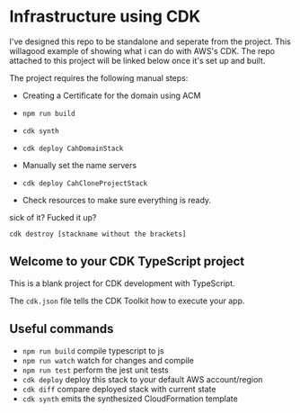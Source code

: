 # Infrastructure using CDK

I've designed this repo to be standalone and seperate from the project. This willagood example of showing what i can do with AWS's CDK. The repo attached to this project will be linked below once it's set up and built.

The project requires the following manual steps:

- Creating a Certificate for the domain using ACM

- `npm run build`
- `cdk synth`
- `cdk deploy CahDomainStack`
- Manually set the name servers
- `cdk deploy CahCloneProjectStack`
- Check resources to make sure everything is ready.

sick of it? Fucked it up?

`cdk destroy [stackname without the brackets]`

## Welcome to your CDK TypeScript project

This is a blank project for CDK development with TypeScript.

The `cdk.json` file tells the CDK Toolkit how to execute your app.

## Useful commands

- `npm run build` compile typescript to js
- `npm run watch` watch for changes and compile
- `npm run test` perform the jest unit tests
- `cdk deploy` deploy this stack to your default AWS account/region
- `cdk diff` compare deployed stack with current state
- `cdk synth` emits the synthesized CloudFormation template
